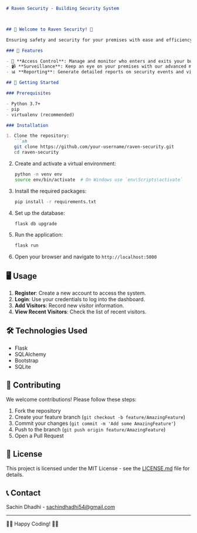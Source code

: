 ```markdown
# Raven Security - Building Security System



## 🦅 Welcome to Raven Security! 🦅

Ensuring safety and security for your premises with ease and efficiency.

### 🌟 Features

- 🚪 **Access Control**: Manage and monitor who enters and exits your building.
- 📹 **Surveillance**: Keep an eye on your premises with our advanced monitoring system.
- 📊 **Reporting**: Generate detailed reports on security events and visitor logs.

## 🚀 Getting Started

### Prerequisites

- Python 3.7+
- pip
- virtualenv (recommended)

### Installation

1. Clone the repository:
   ```sh
   git clone https://github.com/your-username/raven-security.git
   cd raven-security
   ```

2. Create and activate a virtual environment:
   ```sh
   python -m venv env
   source env/bin/activate  # On Windows use `env\Scripts\activate`
   ```

3. Install the required packages:
   ```sh
   pip install -r requirements.txt
   ```

4. Set up the database:
   ```sh
   flask db upgrade
   ```

5. Run the application:
   ```sh
   flask run
   ```

6. Open your browser and navigate to `http://localhost:5000`

## 🖥️ Usage

1. **Register**: Create a new account to access the system.
2. **Login**: Use your credentials to log into the dashboard.
3. **Add Visitors**: Record new visitor information.
4. **View Recent Visitors**: Check the list of recent visitors.

## 🛠️ Technologies Used

- Flask
- SQLAlchemy
- Bootstrap
- SQLite

## 🤝 Contributing

We welcome contributions! Please follow these steps:

1. Fork the repository
2. Create your feature branch (`git checkout -b feature/AmazingFeature`)
3. Commit your changes (`git commit -m 'Add some AmazingFeature'`)
4. Push to the branch (`git push origin feature/AmazingFeature`)
5. Open a Pull Request

## 📝 License

This project is licensed under the MIT License - see the [LICENSE.md](LICENSE.md) file for details.

## 📞 Contact

Sachin Dhadhi - sachindhadhi54@gmail.com



---

👨‍💻 Happy Coding! 👩‍💻
```
